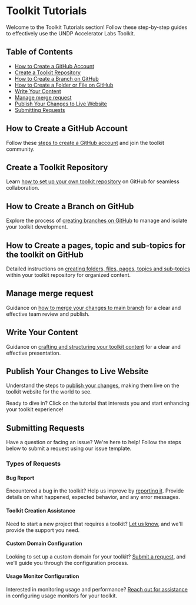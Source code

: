 # Toolkit Tutorials

Welcome to the Toolkit Tutorials section! Follow these step-by-step guides to effectively use the UNDP Accelerator Labs Toolkit.

## Table of Contents

- [How to Create a GitHub Account](#how-to-create-a-github-account)
- [Create a Toolkit Repository](#create-a-toolkit-repository)
- [How to Create a Branch on GitHub](#how-to-create-a-branch-on-github)
- [How to Create a Folder or File on GitHub](#how-to-create-a-folder-or-file-on-github)
- [Write Your Content](#write-your-content)
- [Manage merge request](#manage-merge-request)
- [Publish Your Changes to Live Website](#publish-your-changes-to-live-website)
- [Submitting Requests](#submitting-requests)

## How to Create a GitHub Account

Follow these [steps to create a GitHub account](./create-github-account.md) and join the toolkit community.

## Create a Toolkit Repository

Learn [how to set up your own toolkit repository](./create-a-toolkit.md) on GitHub for seamless collaboration.

## How to Create a Branch on GitHub

Explore the process of [creating branches on GitHub](./create-branch.md) to manage and isolate your toolkit development.

## How to Create a pages, topic and sub-topics for the toolkit on GitHub

Detailed instructions on [creating folders, files, pages, topics and sub-topics](./create-file.md) within your toolkit repository for organized content.

## Manage merge request

Guidance on [how to merge your changes to main branch](./merge-request.md) for a clear and effective team review and publish.


## Write Your Content

Guidance on [crafting and structuring your toolkit content](./write-content.md) for a clear and effective presentation.

## Publish Your Changes to Live Website

Understand the steps to [publish your changes](./publish.md), making them live on the toolkit website for the world to see.

Ready to dive in? Click on the tutorial that interests you and start enhancing your toolkit experience!


## Submitting Requests

Have a question or facing an issue? We're here to help! Follow the steps below to submit a request using our issue template.

### Types of Requests

#### Bug Report
Encountered a bug in the toolkit? Help us improve by [reporting it](https://github.com/UNDP-Accelerator-Labs/toolkit-micro-site-template/issues/new?assignees=this-pama%2Cmyjyby&labels=bug%2Ctriage&projects=&template=bug_report.yaml&title=%5BBug%5D%3A+). Provide details on what happened, expected behavior, and any error messages.

#### Toolkit Creation Assistance
Need to start a new project that requires a toolkit? [Let us know](https://github.com/UNDP-Accelerator-Labs/toolkit-micro-site-template/issues/new?assignees=this-pama%2Cmyjyby&labels=new+toolkit&projects=&template=feature_request.yml&title=%5BNEW+TOOLKIT%5D%3A+), and we'll provide the support you need.

#### Custom Domain Configuration
Looking to set up a custom domain for your toolkit? [Submit a request](https://github.com/UNDP-Accelerator-Labs/toolkit-micro-site-template/issues/new?assignees=this-pama%2Cmyjyby&labels=domain+configuration&projects=&template=custom-domain.yaml&title=%5BDOMAIN+CONFIGURATION%5D%3A+), and we'll guide you through the configuration process.

#### Usage Monitor Configuration
Interested in monitoring usage and performance? [Reach out for assistance](https://github.com/UNDP-Accelerator-Labs/toolkit-micro-site-template/issues/new?assignees=this-pama%2Cmyjyby&labels=goatcounter+configuration&projects=&template=usage-monitor.yaml&title=%5BGOATCOUNTER+CONFIGURATION%5D%3A+) in configuring usage monitors for your toolkit.
